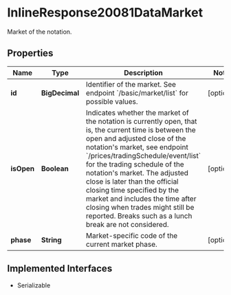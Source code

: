 

# InlineResponse20081DataMarket

Market of the notation.

## Properties

Name | Type | Description | Notes
------------ | ------------- | ------------- | -------------
**id** | **BigDecimal** | Identifier of the market. See endpoint &#x60;/basic/market/list&#x60; for possible values.  |  [optional]
**isOpen** | **Boolean** | Indicates whether the market of the notation is currently open, that is, the current time is between the open and adjusted close of the notation&#39;s market, see endpoint &#x60;/prices/tradingSchedule/event/list&#x60; for the trading schedule of the notation&#39;s market. The adjusted close is later than the official closing time specified by the market and includes the time after closing when trades might still be reported. Breaks such as a lunch break are not considered. |  [optional]
**phase** | **String** | Market-specific code of the current market phase. |  [optional]


## Implemented Interfaces

* Serializable


